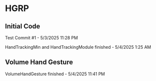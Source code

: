 # HGRP
## Initial Code
Test Commit #1 - 5/3/2025 11:28 PM

HandTrackingMin and HandTrackingModule finished - 5/4/2025 1:25 AM 

## Volume Hand Gesture

VolumeHandGesture finished - 5/4/2025 11:41 PM
